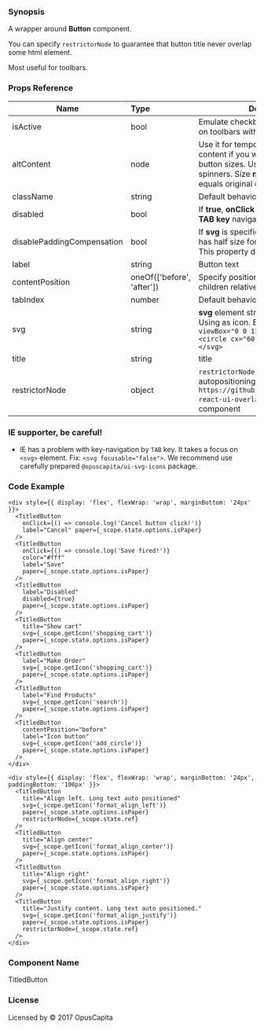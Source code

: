 ### Synopsis

A wrapper around **Button** component.

You can specify `restrictorNode` to guarantee that button title never overlap some html element.

Most useful for toolbars.

### Props Reference

| Name                           | Type                       | Description                                                                                                                                                                |
| ------------------------------ | :----------------------    | -----------------------------------------------------------                                                                                                                |
| isActive                       | bool                       | Emulate checkbox behaviour. Useful on toolbars with icons                                                                                                                  |
| altContent                     | node                       | Use it for temporary substitution of content if you want to save original button sizes. Useful for in-button spinners. Size **must** be smaller or equals original content |
| className                      | string                     | Default behaviour                                                                                                                                                          |
| disabled                       | bool                       | If **true**, **onClick** property not fire and **TAB key** navigation skip the button                                                                                      |
| disablePaddingCompensation     | bool                       | If **svg** is specified, padding at **svg** side has half size for more beautiful look. This property disable it behaviour                                                 |
| label                          | string                     | Button text                                                                                                                                                                |
| contentPosition                | oneOf(['before', 'after']) | Specify position of **svg icon** and other children relative to label text                                                                                                 |
| tabIndex                       | number                     | Default behaviour                                                                                                                                                          |
| svg                            | string                     | **svg** element string representation. Using as icon. Example: `<svg viewBox="0 0 120 120" version="1.1"><circle cx="60" cy="60" r="50"/></svg>`                           |
| title                          | string                     | title                                                                                                                                                                      |
| restrictorNode                 | object                     | `restrictorNode` for title. Use for autopositioning long labels. See `https://github.com/OpusCapitaBES/js-react-ui-overlays` `StickyNode` component                        |

### IE supporter, be careful!

* IE has a problem with key-navigation by `TAB` key. It takes a focus on `<svg>` element. Fix: `<svg focusable="false">`. We recommend use carefully prepared `@opuscapita/ui-svg-icons` package.

### Code Example

```
<div style={{ display: 'flex', flexWrap: 'wrap', marginBottom: '24px' }}>
  <TitledButton 
    onClick={() => console.log('Cancel button click!')}
    label="Cancel" paper={_scope.state.options.isPaper}
  />
  <TitledButton 
    onClick={() => console.log('Save fired!')}
    color="#fff" 
    label="Save" 
    paper={_scope.state.options.isPaper} 
  />
  <TitledButton 
    label="Disabled"
    disabled={true}
    paper={_scope.state.options.isPaper}
  />
  <TitledButton 
    title="Show cart"
    svg={_scope.getIcon('shopping_cart')}
    paper={_scope.state.options.isPaper} 
  />
  <TitledButton
    label="Make Order"
    svg={_scope.getIcon('shopping_cart')}
    paper={_scope.state.options.isPaper}
  />
  <TitledButton 
    label="Find Products"
    svg={_scope.getIcon('search')}
    paper={_scope.state.options.isPaper}
  />
  <TitledButton
    contentPosition="before"
    label="Icon button"
    svg={_scope.getIcon('add_circle')}
    paper={_scope.state.options.isPaper}
  />
</div>

<div style={{ display: 'flex', flexWrap: 'wrap', marginBottom: '24px', paddingBottom: '100px' }}>
  <TitledButton
    title="Align left. Long text auto positioned"
    svg={_scope.getIcon('format_align_left')}
    paper={_scope.state.options.isPaper} 
    restrictorNode={_scope.state.ref}
  />
  <TitledButton
    title="Align center"
    svg={_scope.getIcon('format_align_center')}
    paper={_scope.state.options.isPaper} 
  />
  <TitledButton
    title="Align right"
    svg={_scope.getIcon('format_align_right')}
    paper={_scope.state.options.isPaper} 
  />
  <TitledButton
    title="Justify content. Long text auto positioned."
    svg={_scope.getIcon('format_align_justify')}
    paper={_scope.state.options.isPaper} 
    restrictorNode={_scope.state.ref}
  />
</div>
``` 

### Component Name

TitledButton

### License

Licensed by © 2017 OpusCapita

